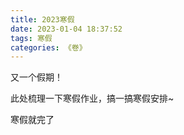 ```yaml
---
title: 2023寒假
date: 2023-01-04 18:37:52
tags: 寒假
categories: 《卷》
---
```


又一个假期！

此处梳理一下寒假作业，搞一搞寒假安排~

<!-- more -->

寒假就完了
